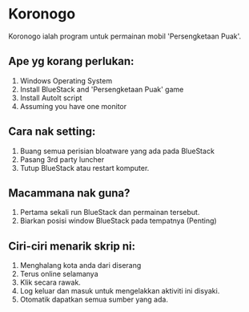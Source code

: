 Koronogo
========

Koronogo ialah program untuk permainan mobil 'Persengketaan Puak'.

## Ape yg korang perlukan:
1. Windows Operating System
2. Install BlueStack and 'Persengketaan Puak' game
3. Install AutoIt script
4. Assuming you have one monitor

## Cara nak setting:
1. Buang semua perisian bloatware yang ada pada BlueStack
2. Pasang 3rd party luncher
3. Tutup BlueStack atau restart komputer.


## Macammana nak guna?
1. Pertama sekali run BlueStack dan permainan tersebut.
3. Biarkan posisi window BlueStack pada tempatnya (Penting)

## Ciri-ciri menarik skrip ni:
1. Menghalang kota anda dari diserang
2. Terus online selamanya
3. Klik secara rawak.
4. Log keluar dan masuk untuk mengelakkan aktiviti ini disyaki.
5. Otomatik dapatkan semua sumber yang ada.

